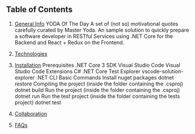 ## Table of Contents
1. [General Info](#general-info)
YODA Of The Day
A set of (not so) motivational quotes carefully curated by Master Yoda.
An sample solution to quickly prepare a software developer in RESTful Services using .NET Core for the Backend and React + Redux on the Frontend.

2. [Technologies](#technologies)
3. [Installation](#installation)
Prerequisites
  .NET Core 3 SDK
  Visual Studio Code
Visual Studio Code Extensions
  C#
  .NET Core Test Explorer
  vscode-solution-explorer
.NET CLI Basic Commands
Install nuget packages
  dotnet restore
Compiling the project (inside the folder containing the .csproj)
  dotnet build
Run the project (inside the folder containing the .csproj)
  dotnet run 
Run the test project (inside the folder containing the tests project)
  dotnet test
4. [Collaboration](#collaboration)
5. [FAQs](#faqs)
